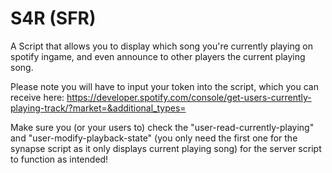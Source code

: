 # S4R (SFR)
A Script that allows you to display which song you're currently playing on spotify ingame, and even announce to other players the current playing song.

Please note you will have to input your token into the script, which you can receive here: https://developer.spotify.com/console/get-users-currently-playing-track/?market=&additional_types=

Make sure you (or your users to) check the "user-read-currently-playing" and "user-modify-playback-state" (you only need the first one for the synapse script as it only displays current playing song) for the server script to function as intended!
